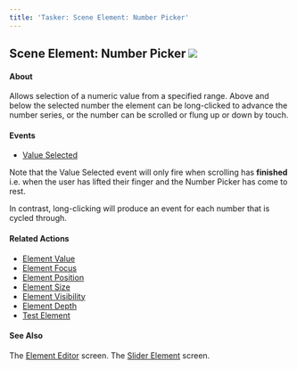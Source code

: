 ```yaml
---
title: 'Tasker: Scene Element: Number Picker'
---
```


Scene Element: Number Picker ![](icon_tasker.png)
-------------------------------------------------

#### About

Allows selection of a numeric value from a specified range. Above and
below the selected number the element can be long-clicked to advance the
number series, or the number can be scrolled or flung up or down by
touch.

#### Events

-   [Value Selected](activity_elementedit.html#value)

Note that the Value Selected event will only fire when scrolling has
**finished** i.e. when the user has lifted their finger and the Number
Picker has come to rest.

In contrast, long-clicking will produce an event for each number that is
cycled through.

#### Related Actions

-   [Element Value](help/ah_scene_element_value.html)
-   [Element Focus](help/ah_scene_element_focus.html)
-   [Element Position](help/ah_scene_element_position.html)
-   [Element Size](help/ah_scene_element_size.html)
-   [Element Visibility](help/ah_scene_element_visibility.html)
-   [Element Depth](help/ah_scene_element_depth.html)
-   [Test Element](help/ah_scene_element_test.html)

#### See Also

The [Element Editor](activity_elementedit.html) screen. The [Slider
Element](element_slider.html) screen.
